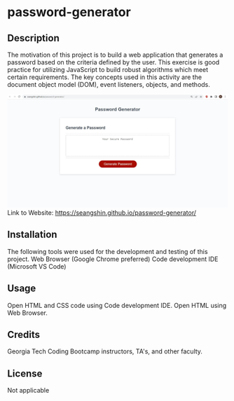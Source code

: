 # password-generator

## Description

The motivation of this project is to build a web application that generates a password based on the criteria defined by the user. This exercise is good practice for utilizing JavaScript to build robust algorithms which meet certain requirements. The key concepts used in this activity are the document object model (DOM), event listeners, objects, and methods.

![](assets/screenshot.JPG)
Link to Website: https://seangshin.github.io/password-generator/

## Installation

The following tools were used for the development and testing of this project. Web Browser (Google Chrome preferred) Code development IDE (Microsoft VS Code)

## Usage

Open HTML and CSS code using Code development IDE. Open HTML using Web Browser.

## Credits

Georgia Tech Coding Bootcamp instructors, TA's, and other faculty.

## License

Not applicable